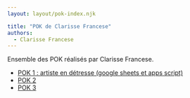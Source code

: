 ```yaml
---
layout: layout/pok-index.njk

title: "POK de Clarisse Francese"
authors:
  - Clarisse Francese
---
```


Ensemble des POK réalisés par Clarisse Francese.

- [POK 1 : artiste en détresse (google sheets et apps script)](./temps-1)
- [POK 2](./temps-2)
- [POK 3](./temps-3)
